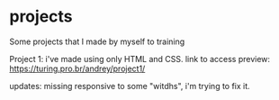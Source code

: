 # projects
Some projects that I made by myself to training

Project 1: i've made using only HTML and CSS. 
link to access preview: https://turing.pro.br/andrey/project1/

updates: missing responsive to some "witdhs", i'm trying to fix it.
